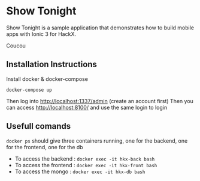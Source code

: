 # Show Tonight

Show Tonight is a sample application that demonstrates how to build mobile apps with Ionic 3 for HackX. 

Coucou

## Installation Instructions

Install docker & docker-compose

``docker-compose up``

Then log into [http://localhost:1337/admin](http://localhost:1337/admin) (create an account first)
Then you can access [http://localhost:8100/](http://localhost:8100/) and use the same login to login 

## Usefull comands

``docker ps`` should give three containers running, one for the backend, one for the frontend, one for the db

* To access the backend : ``docker exec -it hkx-back bash``
* To access the frontend : ``docker exec -it hkx-front bash``
* To access the mongo : ``docker exec -it hkx-db bash``
